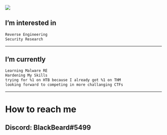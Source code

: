 ![](https://media.giphy.com/media/Nuw350JrWXm0/giphy.gif)

## I’m interested in
```txt
Reverse Engineering
Security Research
```

---

## I’m currently
```txt
Learning Malware RE
Hardening My Skills
trying for %1 on HTB because I already got %1 on THM
looking forward to competing in more challanging CTFs

```

---

# How to reach me
## Discord: BlackBeard#5499

